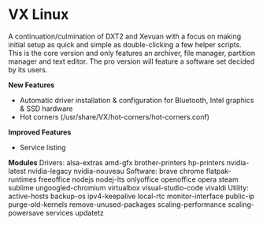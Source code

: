 # VX Linux
A continuation/culmination of DXT2 and Xevuan with a focus on making initial setup as quick and simple as double-clicking a few helper scripts. This is the core version and only features an archiver, file manager, partition manager and text editor. The pro version will feature a software set decided by its users.

**New Features**
- Automatic driver installation & configuration for Bluetooth, Intel graphics & SSD hardware
- Hot corners (/usr/share/VX/hot-corners/hot-corners.conf)

**Improved Features**
- Service listing

**Modules**
Drivers: alsa-extras amd-gfx brother-printers hp-printers nvidia-latest nvidia-legacy nvidia-nouveau
Software: brave chrome flatpak-runtimes freeoffice nodejs nodej-lts onlyoffice openoffice opera steam sublime ungoogled-chromium virtualbox visual-studio-code vivaldi
Utility: active-hosts backup-os ipv4-keepalive local-rtc monitor-interface public-ip purge-old-kernels remove-unused-packages scaling-performance scaling-powersave services updatetz
